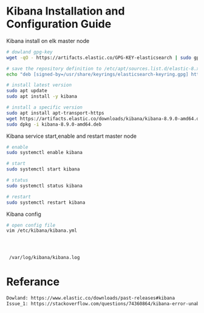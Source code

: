 # Kibana Installation and Configuration Guide

Kibana install on elk master node
``` bash
# dowland gpg-key 
wget -qO - https://artifacts.elastic.co/GPG-KEY-elasticsearch | sudo gpg --dearmor -o /usr/share/keyrings/elasticsearch-keyring.gpg

# save the repository definition to /etc/apt/sources.list.d/elastic-8.x.list
echo "deb [signed-by=/usr/share/keyrings/elasticsearch-keyring.gpg] https://artifacts.elastic.co/packages/8.x/apt stable main" | sudo tee /etc/apt/sources.list.d/elastic-8.x.list

# install latest version
sudo apt update
sudo apt install -y kibana

# install a specific version
sudo apt install apt-transport-https
wget https://artifacts.elastic.co/downloads/kibana/kibana-8.9.0-amd64.deb
sudo dpkg -i kibana-8.9.0-amd64.deb

```

Kibana service start,enable and restart master node
``` bash
# enable
sudo systemctl enable kibana

# start
sudo systemctl start kibana

# status
sudo systemctl status kibana

# restart
sudo systemctl restart kibana

```

Kibana config 
``` bash
# open config file
vim /etc/kibana/kibana.yml




 /var/log/kibana/kibana.log
```



# Referance
``` bash
Dowland: https://www.elastic.co/downloads/past-releases#kibana
Issue_1: https://stackoverflow.com/questions/74360864/kibana-error-unable-to-retrieve-version-information-from-elasticsearch-nodes-s



```

